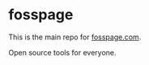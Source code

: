 # fosspage

This is the main repo for [fosspage.com](https://fosspage.com).

Open source tools for everyone.

